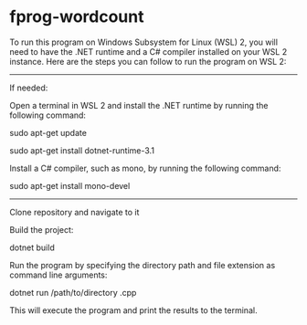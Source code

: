 # fprog-wordcount

To run this program on Windows Subsystem for Linux (WSL) 2, you will need to have the .NET runtime and a C# compiler installed on your WSL 2 instance. Here are the steps you can follow to run the program on WSL 2:

-----------------------------------------------------------------------------------------
If needed:

Open a terminal in WSL 2 and install the .NET runtime by running the following command:

sudo apt-get update

sudo apt-get install dotnet-runtime-3.1

Install a C# compiler, such as mono, by running the following command:

sudo apt-get install mono-devel

-----------------------------------------------------------------------------------------

Clone repository and navigate to it

Build the project:

dotnet build

Run the program by specifying the directory path and file extension as command line arguments:

dotnet run /path/to/directory .cpp

This will execute the program and print the results to the terminal.
